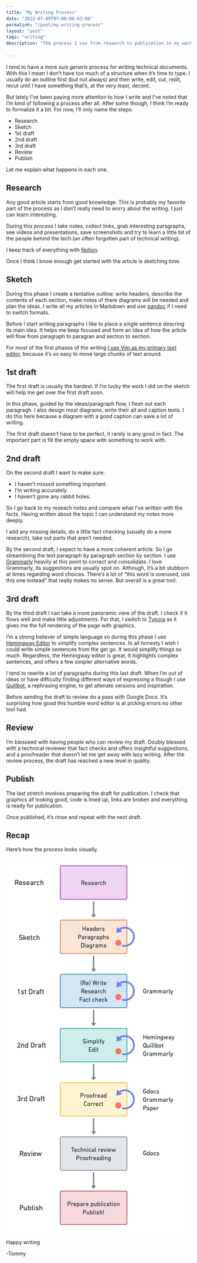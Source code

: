 ```yaml
---
title: "My Writing Process"
date: "2022-07-09T07:00:00-03:00"
permalink: "/post/my-writing-process"
layout: "post"
tags: "writing"
description: "The process I use from research to publication in my work as a full-time technical writer"

---
```



I tend to have a more *suis generis* process for writing technical documents. With this I mean I don’t have too much of a structure when it’s time to type. I usually do an outline first (but not always) and then write, edit, cut, redit, recut until I have something that’s, at the very least, decent.

But lately I’ve been paying more attention to how I write and I’ve noted that I’m kind of following a process after all. After some though, I think I’m ready to formalize it a bit. For now, I’ll only name the steps:

- Research
- Sketch
- 1st draft
- 2nd draft
- 3rd draft
- Review
- Publish

Let me explain what happens in each one.

## Research

Any good article starts from good knowledge. This is probably my favorite part of the process as I don’t really need to worry about the writing. I just can learn interesting.

During this process I take notes, collect links, grab interesting paragraphs, see videos and presentations, save screenshots and try to learn a little bit of the people behind the tech (an often forgotten part of technical writing).

I keep track of everything with [Notion](https://www.notion.so/).

Once I think I know enough get started with the article is sketching time.

## Sketch

During this phase I create a tentative outline: write headers, describe the contents of each section, make notes of there diagrams will be needed and plan the ideas. I write all my articles in Markdown and use [pandoc](https://pandoc.org/) if I need to switch formats.

Before I start writing paragraphs I like to place a single sentence descring its main idea. It helps me keep focused and form an idea of how the article will flow from paragraph to paragran and section to section.

For most of the first phases of the writing [I use Vim as my primary text editor](https://tomfern.com/posts/10-vim-plugins-for-writers/), because it’s so easy to move large chunks of text around.

## 1st draft

The first draft is usually the hardest. If I’m lucky the work I did on the sketch will help me get over the first draft soon.

In this phase, guided by the ideas/paragraph flow, I flesh out each paragragh. I also design most diagrams, write their alt and caption texts. I do this here because a diagram with a good caption can save a lot of writing.

The first draft doesn’t have to be perfect, it rarely is any good in fact. The important part is fill the empty space with something to work with.

## 2nd draft

On the second draft I want to make sure:
- I haven’t missed something important.
- I’m writing accurately.
- I haven’t gone any rabbit holes.

So I go back to my reseach notes and compare what I’ve written with the facts. Having written about the topic I can understand my notes more deeply.

I add any missing details, do a little fact checking (usually do a more research), take out parts that aren’t needed.

By the second draft, I expect to have a more coherent article. So I go streamlining the text paragraph by paragraph section by section. I use [Grammarly](https://grammarly.com/) heavily at this point to correct and consolidate. I love Grammarly, its suggestions are usually spot on. Although, it’s a bit stubborn at times regarding word choices. There’s a lot of “this word is overused, use this one instead” that really makes no sense. But overall is a great tool.

## 3rd draft

By the third draft I can take a more panoramic view of the draft. I check if it flows well and make little adjustments. For that, I switch to [Typora](https://typora.io/) as it gives me the full rendering of the page with graphics.

I’m a strong believer of simple language so during this phase I use [Hemingway Editor](https://hemingwayapp.com/) to simplify complex sentences. In all honesty I wish I could write simple sentences from the get go. It would simplify things so much. Regardless, the Hemingway editor is great. It highlights complex sentences, and offers a few simpler alternative words.

I tend to rewrite a lot of paragraphs during this last draft. When I’m out of ideas or have difficulty finding different ways of expressing a though I use [Quillbot](https://quillbot.com/), a rephrasing engine, to get altenate versions and inspiration.

Before sending the draft to review do a pass with Google Docs. It’s surprising how good this humble word editor is at picking errors no other tool had.

## Review

I’m blesseed with having people who can review my draft. Doubly blessed with a technical reviewer that fact checks and offers insightful suggestions, and a proofreader that doesn’t let me get away with lazy writing. After the review process, the draft has reached a new level in quality.

## Publish

The last stretch involves preparing the draft for publication. I check that graphics all looking good, code is lined up, links are broken and everything is ready for publication.

Once published, it’s rinse and repeat with the next draft.

## Recap

Here’s how the process looks visually.

![The phases with a circular arrow mean the steps inside are to be repeated until ready to move on.](/images/writing-process.jpg)

Happy writing

-Tommy
